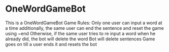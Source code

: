 # OneWordGameBot

This is a OneWordGameBot
Game Rules:
Only one user can input a word at a time
additionally, the same user can end the sentence and reset the game using ~end
Otherwise, if the same user tries to re input a word when he already did, the bot will delete the word
Bot will delete sentences
Game goes on till a user ends it and resets the bot
